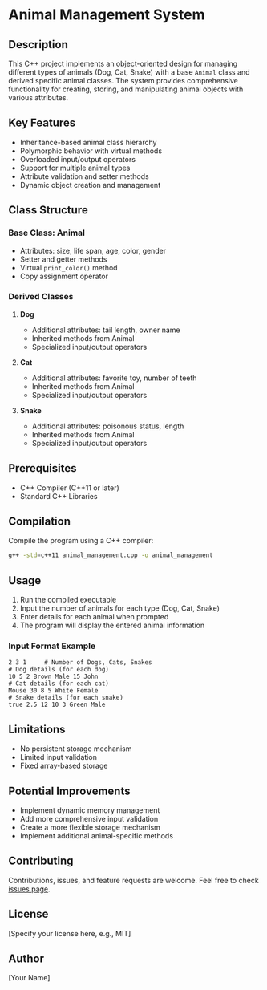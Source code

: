 # Animal Management System

## Description

This C++ project implements an object-oriented design for managing different types of animals (Dog, Cat, Snake) with a base `Animal` class and derived specific animal classes. The system provides comprehensive functionality for creating, storing, and manipulating animal objects with various attributes.

## Key Features

- Inheritance-based animal class hierarchy
- Polymorphic behavior with virtual methods
- Overloaded input/output operators
- Support for multiple animal types
- Attribute validation and setter methods
- Dynamic object creation and management

## Class Structure

### Base Class: Animal
- Attributes: size, life span, age, color, gender
- Setter and getter methods
- Virtual `print_color()` method
- Copy assignment operator

### Derived Classes
1. **Dog**
   - Additional attributes: tail length, owner name
   - Inherited methods from Animal
   - Specialized input/output operators

2. **Cat**
   - Additional attributes: favorite toy, number of teeth
   - Inherited methods from Animal
   - Specialized input/output operators

3. **Snake**
   - Additional attributes: poisonous status, length
   - Inherited methods from Animal
   - Specialized input/output operators

## Prerequisites

- C++ Compiler (C++11 or later)
- Standard C++ Libraries

## Compilation

Compile the program using a C++ compiler:

```bash
g++ -std=c++11 animal_management.cpp -o animal_management
```

## Usage

1. Run the compiled executable
2. Input the number of animals for each type (Dog, Cat, Snake)
3. Enter details for each animal when prompted
4. The program will display the entered animal information

### Input Format Example
```
2 3 1     # Number of Dogs, Cats, Snakes
# Dog details (for each dog)
10 5 2 Brown Male 15 John
# Cat details (for each cat)
Mouse 30 8 5 White Female
# Snake details (for each snake)
true 2.5 12 10 3 Green Male
```

## Limitations

- No persistent storage mechanism
- Limited input validation
- Fixed array-based storage

## Potential Improvements

- Implement dynamic memory management
- Add more comprehensive input validation
- Create a more flexible storage mechanism
- Implement additional animal-specific methods

## Contributing

Contributions, issues, and feature requests are welcome. Feel free to check [issues page](your-github-repo-link/issues).

## License

[Specify your license here, e.g., MIT]

## Author

[Your Name]
